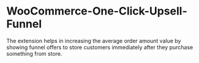 # WooCommerce-One-Click-Upsell-Funnel
The extension helps in increasing the average order amount value by showing funnel offers to store customers immediately after they purchase something from store.
